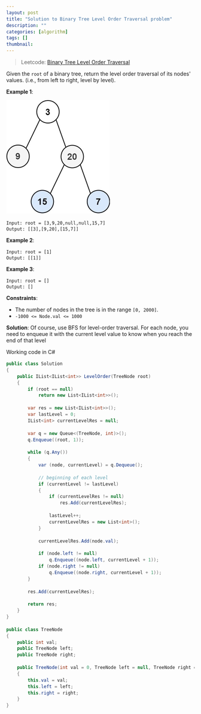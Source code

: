 ```yaml
---
layout: post
title: "Solution to Binary Tree Level Order Traversal problem"
description: ""
categories: [algorithm]
tags: []
thumbnail: 
---
```


> Leetcode: [Binary Tree Level Order Traversal](https://leetcode.com/problems/binary-tree-level-order-traversal/)

Given the `root` of a binary tree, return the level order traversal of its nodes' values. (i.e.,
from left to right, level by level).

**Example 1**:

![Sample](/files/2022-01-30-solution-to-binary-tree-level-order-traversal-problem/tree1.jpg)

```
Input: root = [3,9,20,null,null,15,7]
Output: [[3],[9,20],[15,7]]
```

**Example 2**:

```
Input: root = [1]
Output: [[1]]
```

**Example 3**:

```
Input: root = []
Output: []
```

**Constraints**:
- The number of nodes in the tree is in the range `[0, 2000]`.
- `-1000 <= Node.val <= 1000`

<!-- more -->

**Solution**: Of course, use BFS for level-order traversal. For each node, you need to enqueue it
with the current level value to know when you reach the end of that level

Working code in C#

```csharp
public class Solution
{
    public IList<IList<int>> LevelOrder(TreeNode root)
    {
        if (root == null)
            return new List<IList<int>>();

        var res = new List<IList<int>>();
        var lastLevel = 0;
        IList<int> currentLevelRes = null;

        var q = new Queue<(TreeNode, int)>();
        q.Enqueue((root, 1));

        while (q.Any())
        {
            var (node, currentLevel) = q.Dequeue();

            // beginning of each level
            if (currentLevel != lastLevel)
            {
                if (currentLevelRes != null)
                    res.Add(currentLevelRes);

                lastLevel++;
                currentLevelRes = new List<int>();
            }

            currentLevelRes.Add(node.val);

            if (node.left != null)
                q.Enqueue((node.left, currentLevel + 1));
            if (node.right != null)
                q.Enqueue((node.right, currentLevel + 1));
        }

        res.Add(currentLevelRes);

        return res;
    }
}

public class TreeNode
{
    public int val;
    public TreeNode left;
    public TreeNode right;

    public TreeNode(int val = 0, TreeNode left = null, TreeNode right = null)
    {
        this.val = val;
        this.left = left;
        this.right = right;
    }
}
```
